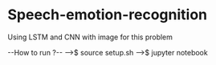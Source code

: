 # Speech-emotion-recognition
Using LSTM and CNN with image for this problem

--How to run ?--
-->$ source setup.sh
-->$ jupyter notebook
